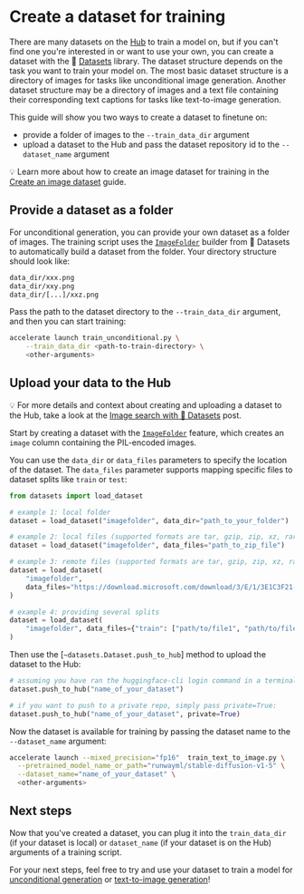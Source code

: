 # Create a dataset for training

There are many datasets on the [Hub](https://huggingface.co/datasets?task_categories=task_categories:text-to-image&sort=downloads) to train a model on, but if you can't find one you're interested in or want to use your own, you can create a dataset with the 🤗 [Datasets](hf.co/docs/datasets) library. The dataset structure depends on the task you want to train your model on. The most basic dataset structure is a directory of images for tasks like unconditional image generation. Another dataset structure may be a directory of images and a text file containing their corresponding text captions for tasks like text-to-image generation.

This guide will show you two ways to create a dataset to finetune on:

- provide a folder of images to the `--train_data_dir` argument
- upload a dataset to the Hub and pass the dataset repository id to the `--dataset_name` argument

<Tip>

💡 Learn more about how to create an image dataset for training in the [Create an image dataset](https://huggingface.co/docs/datasets/image_dataset) guide.

</Tip>

## Provide a dataset as a folder

For unconditional generation, you can provide your own dataset as a folder of images. The training script uses the [`ImageFolder`](https://huggingface.co/docs/datasets/en/image_dataset#imagefolder) builder from 🤗 Datasets to automatically build a dataset from the folder. Your directory structure should look like:

```bash
data_dir/xxx.png
data_dir/xxy.png
data_dir/[...]/xxz.png
```

Pass the path to the dataset directory to the `--train_data_dir` argument, and then you can start training:

```bash
accelerate launch train_unconditional.py \
    --train_data_dir <path-to-train-directory> \
    <other-arguments>
```

## Upload your data to the Hub

<Tip>

💡 For more details and context about creating and uploading a dataset to the Hub, take a look at the [Image search with 🤗 Datasets](https://huggingface.co/blog/image-search-datasets) post.

</Tip>

Start by creating a dataset with the [`ImageFolder`](https://huggingface.co/docs/datasets/image_load#imagefolder) feature, which creates an `image` column containing the PIL-encoded images.

You can use the `data_dir` or `data_files` parameters to specify the location of the dataset. The `data_files` parameter supports mapping specific files to dataset splits like `train` or `test`:

```python
from datasets import load_dataset

# example 1: local folder
dataset = load_dataset("imagefolder", data_dir="path_to_your_folder")

# example 2: local files (supported formats are tar, gzip, zip, xz, rar, zstd)
dataset = load_dataset("imagefolder", data_files="path_to_zip_file")

# example 3: remote files (supported formats are tar, gzip, zip, xz, rar, zstd)
dataset = load_dataset(
    "imagefolder",
    data_files="https://download.microsoft.com/download/3/E/1/3E1C3F21-ECDB-4869-8368-6DEBA77B919F/kagglecatsanddogs_3367a.zip",
)

# example 4: providing several splits
dataset = load_dataset(
    "imagefolder", data_files={"train": ["path/to/file1", "path/to/file2"], "test": ["path/to/file3", "path/to/file4"]}
)
```

Then use the [`~datasets.Dataset.push_to_hub`] method to upload the dataset to the Hub:

```python
# assuming you have ran the huggingface-cli login command in a terminal
dataset.push_to_hub("name_of_your_dataset")

# if you want to push to a private repo, simply pass private=True:
dataset.push_to_hub("name_of_your_dataset", private=True)
```

Now the dataset is available for training by passing the dataset name to the `--dataset_name` argument:

```bash
accelerate launch --mixed_precision="fp16"  train_text_to_image.py \
  --pretrained_model_name_or_path="runwayml/stable-diffusion-v1-5" \
  --dataset_name="name_of_your_dataset" \
  <other-arguments>
```

## Next steps

Now that you've created a dataset, you can plug it into the `train_data_dir` (if your dataset is local) or `dataset_name` (if your dataset is on the Hub) arguments of a training script.

For your next steps, feel free to try and use your dataset to train a model for [unconditional generation](unconditional_training) or [text-to-image generation](text2image)!